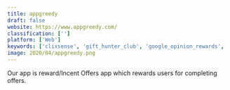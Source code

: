 ```yaml
---
title: appgreedy
draft: false 
website: https://www.appgreedy.com/
classification: ['']
platform: ['Web']
keywords: ['clixsense', 'gift_hunter_club', 'google_opinion_rewards', 'gyft', 'lucky_day', 'megapolis', 'points2shop', 'pointsprizes', 'prizerebel', 'qmee', 'quick_thoughts', 'starbucks_card', 'swagbucks']
image: 2020/04/appgreedy.png
---
```

Our app is reward/Incent Offers app which rewards users for completing offers.